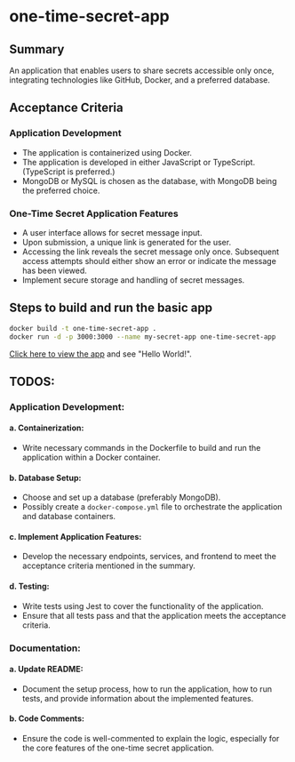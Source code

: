 # one-time-secret-app

## Summary

An application that enables users to share secrets accessible only once, integrating technologies like GitHub, Docker, and a preferred database.

## Acceptance Criteria

### Application Development

- The application is containerized using Docker.
- The application is developed in either JavaScript or TypeScript. (TypeScript is preferred.)
- MongoDB or MySQL is chosen as the database, with MongoDB being the preferred choice.

### One-Time Secret Application Features

- A user interface allows for secret message input.
- Upon submission, a unique link is generated for the user.
- Accessing the link reveals the secret message only once. Subsequent access attempts should either show an error or indicate the message has been viewed.
- Implement secure storage and handling of secret messages.

## Steps to build and run the basic app

```bash
docker build -t one-time-secret-app .
docker run -d -p 3000:3000 --name my-secret-app one-time-secret-app
```

[Click here to view the app](http://localhost:3000/) and see "Hello World!".

## TODOS:
### Application Development:
#### a. Containerization:
- Write necessary commands in the Dockerfile to build and run the application within a Docker container.

#### b. Database Setup:
- Choose and set up a database (preferably MongoDB).
- Possibly create a `docker-compose.yml` file to orchestrate the application and database containers.

#### c. Implement Application Features:
- Develop the necessary endpoints, services, and frontend to meet the acceptance criteria mentioned in the summary.

#### d. Testing:
- Write tests using Jest to cover the functionality of the application.
- Ensure that all tests pass and that the application meets the acceptance criteria.

### Documentation:
#### a. Update README:
- Document the setup process, how to run the application, how to run tests, and provide information about the implemented features.

#### b. Code Comments:
- Ensure the code is well-commented to explain the logic, especially for the core features of the one-time secret application.
